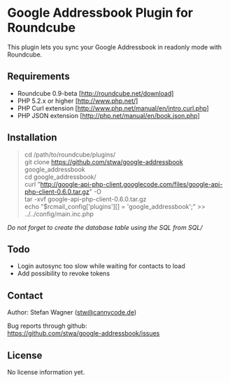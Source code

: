 # Google Addressbook Plugin for Roundcube

This plugin lets you sync your Google Addressbook in readonly mode with Roundcube.

## Requirements
* Roundcube 0.9-beta [http://roundcube.net/download]
* PHP 5.2.x or higher [http://www.php.net/]
* PHP Curl extension [http://www.php.net/manual/en/intro.curl.php]
* PHP JSON extension [http://php.net/manual/en/book.json.php]

## Installation
> cd /path/to/roundcube/plugins/  
> git clone https://github.com/stwa/google-addressbook google_addressbook  
> cd google_addressbook/  
> curl "http://google-api-php-client.googlecode.com/files/google-api-php-client-0.6.0.tar.gz" -O  
> tar -xvf  google-api-php-client-0.6.0.tar.gz  
> echo "$rcmail_config['plugins'][] = 'google_addressbook';" >> ../../config/main.inc.php  

*Do not forget to create the database table using the SQL from SQL/*

## Todo
* Login autosync too slow while waiting for contacts to load
* Add possibility to revoke tokens

## Contact
Author: Stefan Wagner (stw@cannycode.de)

Bug reports through github:  
https://github.com/stwa/google-addressbook/issues

## License
No license information yet.

